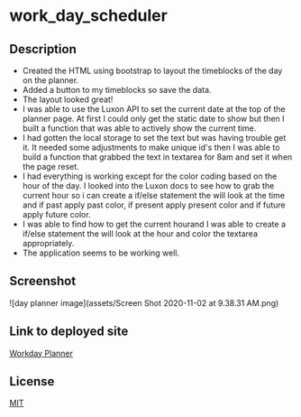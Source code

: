 # work_day_scheduler

## Description 

* Created the HTML using bootstrap to layout the timeblocks of the day on the planner. 
* Added a button to my timeblocks so save the data. 
* The layout looked great! 
* I was able to use the Luxon API to set the current date at the top of the planner page. At first I could only get the static date to show but then I built a function that was able to actively show the current time.
* I had gotten the local storage to set the text but was having trouble get it. It needed some adjustments to make unique id's then I was able to build a function that  grabbed the text in textarea for 8am and set it when the page reset.
* I had everything is working except for the color coding based on the hour of the day. I looked into the Luxon docs to see how to grab the current hour so i can create a if/else statement the will look at the time and if past apply past color, if present apply present color and if future apply future color.
* I was able to find how to get the current hourand I was able to create a if/else statement the will look at the hour and color the textarea appropriately.
* The application seems to be working well. 

## Screenshot
![day planner image](assets/Screen Shot 2020-11-02 at 9.38.31 AM.png)

## Link to deployed site
[Workday Planner](https://ncwerner85.github.io/work_day_scheduler/)

## License
[MIT](https://choosealicense.com/licenses/mit/)


